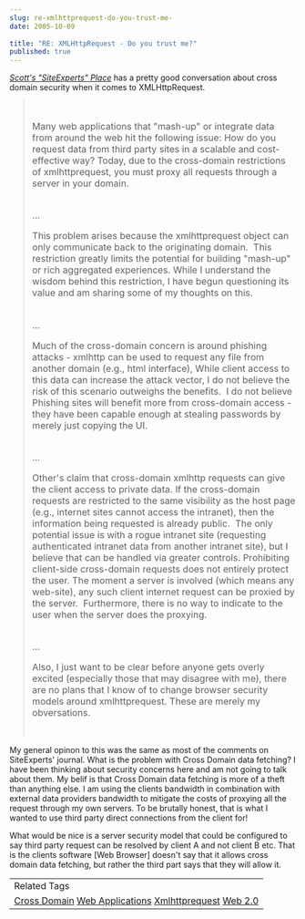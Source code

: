 ```yaml
---
slug: re-xmlhttprequest-do-you-trust-me-
date: 2005-10-09
 
title: "RE: XMLHttpRequest - Do you trust me?"
published: true
---
```

<i><a href="http://spaces.msn.com/members/siteexperts/Blog/cns!1pNcL8JwTfkkjv4gg6LkVCpw!2085.entry">Scott's "SiteExperts" Place</a></i> has a pretty good conversation about cross domain security when it comes to XMLHttpRequest.<p /><blockquote><div>
<div style="font-size: 115%;">
<br /><p>Many web applications that "mash-up" or integrate data from around the web hit the following issue: How do you request data from third party sites in a scalable and cost-effective way? Today, due to the cross-domain restrictions of xmlhttprequest, you must proxy all requests through a server in your domain. </p>
<br />...<br /><p>This problem arises because the xmlhttprequest object can only communicate back to the originating domain.  This restriction greatly limits the potential for building "mash-up" or rich aggregated experiences. While I understand the wisdom behind this restriction, I have begun questioning its value and am sharing some of my thoughts on this. </p>
<br />...<br /><p>Much of the cross-domain concern is around phishing attacks - xmlhttp can be used to request any file from another domain (e.g., html interface), While client access to this data can increase the attack vector, I do not believe the risk of this scenario outweighs the benefits.  I do not believe Phishing sites will benefit more from cross-domain access - they have been capable enough at stealing passwords by merely just copying the UI.  </p>
<br />...<br /><p>Other's claim that cross-domain xmlhttp requests can give the client access to private data. If the cross-domain requests are restricted to the same visibility as the host page (e.g., internet sites cannot access the intranet), then the information being requested is already public.  The only potential issue is with a rogue intranet site (requesting authenticated intranet data from another intranet site), but I believe that can be handled via greater controls. Prohibiting client-side cross-domain requests does not entirely protect the user. The moment a server is involved (which means any web-site), any such client internet request can be proxied by the server.  Furthermore, there is no way to indicate to the user when the server does the proxying.</p>
<br />...<br /><p>Also, I just want to be clear before anyone gets overly excited (especially those that may disagree with me), there are no plans that I know of to change browser security models around xmlhttprequest. These are merely my obversations.</p>
</div>
<br />
</div></blockquote><p />My general opinon to this was the same as most of the comments on SiteExperts' journal.  What is the problem with Cross Domain data fetching?  I have been thinking about security concerns here and am not going to talk about them.  My belif is that Cross Domain data fetching is more of a theft than anything else.  I am using the clients bandwidth in combination with external data providers bandwidth to mitigate the costs of proxying all the request through my own servers.  To be brutally honest, that is what I wanted to use third party direct connections from the client for!<p />What would be nice is a server security model that could be configured to say third party request can be resolved by client A and not client B etc.  That is the clients software [Web Browser] doesn't say that it allows cross domain data fetching, but rather the third part says that they will allow it.<p /><table class="TechnoratiHead TagHeader">
<tr><td>Related Tags</td></tr>
<tr class="Technorati"><td>
<a href="https://paul.kinlan.me/tags/Cross%20Domain" class="Tag" rel="tag">Cross Domain</a> <a href="https://paul.kinlan.me/tags/Web%20Applications" class="Tag" rel="tag">Web Applications</a> <a href="https://paul.kinlan.me/tags/Xmlhttprequest" class="Tag" rel="tag">Xmlhttprequest</a> <a href="https://paul.kinlan.me/tags/Web+2.0" class="Tag" rel="tag">Web 2.0</a>
</td></tr>
</table><br /><div class="blogger-post-footer"><img class="posterous_download_image" src="https://blogger.googleusercontent.com/tracker/8109338-112889063622568619?l=www.kinlan.co.uk%2Findex.html" height="1" alt="" width="1" /></div>

